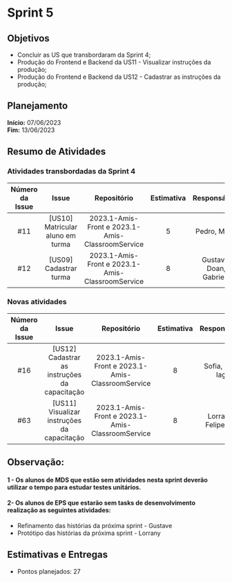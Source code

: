 # Sprint 5

## Objetivos

- Concluir as US que transbordaram da Sprint 4;
- Produção do Frontend e Backend da US11 - Visualizar instruções da produção;
- Produção do Frontend e Backend da US12 - Cadastrar as instruções da produção;

## Planejamento
**Início:** 07/06/2023<br/>
**Fim:** 13/06/2023

## Resumo de Atividades


### Atividades transbordadas da Sprint 4


| Número da Issue |             Issue              |       Repositório       | Estimativa |           Responsáveis            |  Status   |
|:---------------:|:------------------------------:|:-----------------------:|:----------:|:---------------------------------:| :---: |
|       #11      |          [US10] Matricular aluno em turma        |          2023.1-Amis-Front  e 2023.1-Amis-ClassroomService          |     5      |       Pedro, Maria       |    In progress |
|       #12       |    [US09] Cadastrar turma   |    2023.1-Amis-Front  e 2023.1-Amis-ClassroomService  |     8      |     Gustavo, Doan, Gabriela       | Falta testes no back |



### Novas atividades 

| Número da Issue |             Issue              |       Repositório       | Estimativa |           Responsáveis            |  Status   |
|:---------------:|:------------------------------:|:-----------------------:|:----------:|:---------------------------------:| :---: |
|       #16      |         [US12] Cadastrar as instruções da capacitação         |          2023.1-Amis-Front  e 2023.1-Amis-ClassroomService          |     8      |       Sofia, Erick, Iago       |   In progress  |
|       #63       |   [US11] Visualizar instruções da capacitação  |    2023.1-Amis-Front  e 2023.1-Amis-ClassroomService  |     8      |     Lorrayne, Felipe, Eric       |  In progress   |



## Observação:

#### 1 - Os alunos de MDS que estão sem atividades nesta sprint deverão utilizar o tempo para estudar testes unitários. 

#### 2- Os alunos de EPS que estarão sem tasks de desenvolvimento realização as seguintes atividades:

- Refinamento das histórias da próxima sprint - Gustave
- Protótipo das histórias da próxima sprint - Lorrany 


## Estimativas e Entregas
* Pontos planejados: 27
